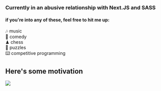 ### Currently in an abusive relationship with Next.JS and SASS
#### if you're into any of these, feel free to hit me up: 
🎶  music  
🎤  comedy  
♟   chess  
🧩  puzzles  
⌨️ competitive programming  

## Here's some motivation  

<img src='https://pbs.twimg.com/media/DCIbETjXgAAu8VS?format=jpg&name=small'>
